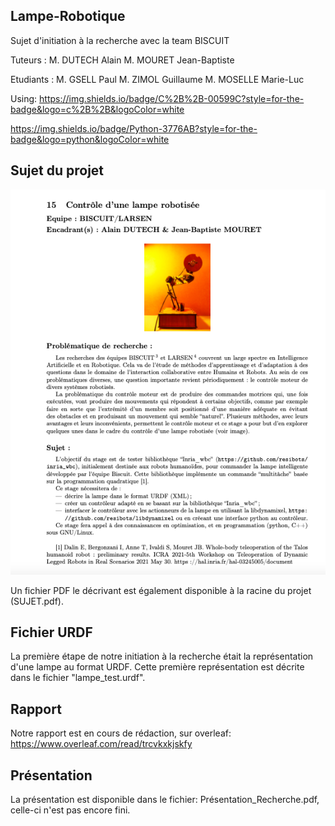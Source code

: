 ## Lampe-Robotique
Sujet d'initiation à la recherche avec la team BISCUIT

Tuteurs :
M. DUTECH Alain
M. MOURET Jean-Baptiste

Etudiants :
M. GSELL Paul
M. ZIMOL Guillaume
M. MOSELLE Marie-Luc

Using: 
https://img.shields.io/badge/C%2B%2B-00599C?style=for-the-badge&logo=c%2B%2B&logoColor=white

https://img.shields.io/badge/Python-3776AB?style=for-the-badge&logo=python&logoColor=white

## Sujet du projet

<img src="SUJET.png"><br>

Un fichier PDF le décrivant est également disponible à la racine du projet (SUJET.pdf).

## Fichier URDF 

La première étape de notre initiation à la recherche était la représentation d'une lampe au format URDF. Cette première représentation est décrite dans le fichier "lampe_test.urdf".

## Rapport 

Notre rapport est en cours de rédaction, sur overleaf: https://www.overleaf.com/read/trcvkxkjskfy

## Présentation 

La présentation est disponible dans le fichier: Présentation_Recherche.pdf, celle-ci n'est pas encore fini.

